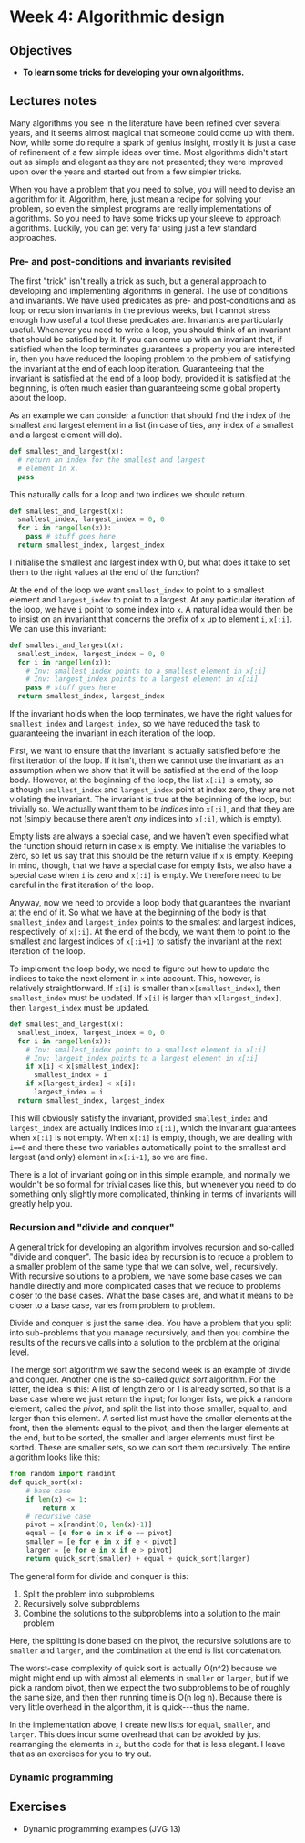 # Week 4: Algorithmic design

## Objectives

* **To learn some tricks for developing your own algorithms.**

## Lectures notes

Many algorithms you see in the literature have been refined over several years, and it seems almost magical that someone could come up with them. Now, while some do require a spark of genius insight, mostly it is just a case of refinement of a few simple ideas over time. Most algorithms didn't start out as simple and elegant as they are not presented; they were improved upon over the years and started out from a few simpler tricks.

When you have a problem that you need to solve, you will need to devise an algorithm for it. Algorithm, here, just mean a recipe for solving your problem, so even the simplest programs are really implementations of algorithms. So you need to have some tricks up your sleeve to approach algorithms. Luckily, you can get very far using just a few standard approaches.

### Pre- and post-conditions and invariants revisited

The first "trick" isn't really a trick as such, but a general approach to developing and implementing algorithms in general. The use of conditions and invariants. We have used predicates as pre- and post-conditions and as loop or recursion invariants in the previous weeks, but I cannot stress enough how useful a tool these predicates are. Invariants are particularly useful. Whenever you need to write a loop, you should think of an invariant that should be satisfied by it. If you can come up with an invariant that, if satisfied when the loop terminates guarantees a property you are interested in, then you have reduced the looping problem to the problem of satisfying the invariant at the end of each loop iteration. Guaranteeing that the invariant is satisfied at the end of a loop body, provided it is satisfied at the beginning, is often much easier than guaranteeing some global property about the loop.

As an example we can consider a function that should find the index of the smallest and largest element in a list (in case of ties, any index of a smallest and a largest element will do).

```python
def smallest_and_largest(x):
  # return an index for the smallest and largest
  # element in x.
  pass
```

This naturally calls for a loop and two indices we should return.

```python
def smallest_and_largest(x):
  smallest_index, largest_index = 0, 0
  for i in range(len(x)):
    pass # stuff goes here
  return smallest_index, largest_index
```

I initialise the smallest and largest index with 0, but what does it take to set them to the right values at the end of the function?

At the end of the loop we want `smallest_index` to point to a smallest element and `largest_index` to point to a largest. At any particular iteration of the loop, we have `i` point to some index into `x`. A natural idea would then be to insist on an invariant that concerns the prefix of `x` up to element `i`, `x[:i]`. We can use this invariant:

```python
def smallest_and_largest(x):
  smallest_index, largest_index = 0, 0
  for i in range(len(x)):
  	# Inv: smallest_index points to a smallest element in x[:i]
  	# Inv: largest_index points to a largest element in x[:i]
    pass # stuff goes here
  return smallest_index, largest_index
```

If the invariant holds when the loop terminates, we have the right values for `smallest_index` and `largest_index`, so we have reduced the task to guaranteeing the invariant in each iteration of the loop.

First, we want to ensure that the invariant is actually satisfied before the first iteration of the loop. If it isn't, then we cannot use the invariant as an assumption when we show that it will be satisfied at the end of the loop body. However, at the beginning of the loop, the list `x[:i]` is empty, so although `smallest_index` and `largest_index` point at index zero, they are not violating the invariant. The invariant is true at the beginning of the loop, but trivially so. We actually want them to be *indices* into `x[:i]`, and that they are not (simply because there aren't *any* indices into `x[:i]`, which is empty).

Empty lists are always a special case, and we haven't even specified what the function should return in case `x` is empty. We initialise the variables to zero, so let us say that this should be the return value if `x` is empty. Keeping in mind, though, that we have a special case for empty lists, we also have a special case when `i` is zero and `x[:i]` is empty. We therefore need to be careful in the first iteration of the loop.

Anyway, now we need to provide a loop body that guarantees the invariant at the end of it. So what we have at the beginning of the body is that `smallest_index` and `largest_index` points to the smallest and largest indices, respectively, of `x[:i]`. At the end of the body, we want them to point to the smallest and largest indices of `x[:i+1]` to satisfy the invariant at the next iteration of the loop.

To implement the loop body, we need to figure out how to update the indices to take the next element in `x` into account. This, however, is relatively straightforward. If `x[i]` is smaller than `x[smallest_index]`, then `smallest_index` must be updated. If `x[i]` is larger than `x[largest_index]`, then `largest_index` must be updated.

```python
def smallest_and_largest(x):
  smallest_index, largest_index = 0, 0
  for i in range(len(x)):
    # Inv: smallest_index points to a smallest element in x[:i]
    # Inv: largest_index points to a largest element in x[:i]
    if x[i] < x[smallest_index]:
      smallest_index = i
    if x[largest_index] < x[i]:
      largest_index = i
  return smallest_index, largest_index
```

This will obviously satisfy the invariant, provided `smallest_index` and `largest_index` are actually indices into `x[:i]`, which the invariant guarantees when `x[:i]` is not empty. When `x[:i]` is empty, though, we are dealing with `i==0` and there these two variables automatically point to the smallest and largest (and only) element in `x[:i+1]`, so we are fine.

There is a lot of invariant going on in this simple example, and normally we wouldn't be so formal for trivial cases like this, but whenever you need to do something only slightly more complicated, thinking in terms of invariants will greatly help you.


### Recursion and "divide and conquer"

A general trick for developing an algorithm involves recursion and so-called "divide and conquer". The basic idea by recursion is to reduce a problem to a smaller problem of the same type that we can solve, well, recursively. With recursive solutions to a problem, we have some base cases we can handle directly and more complicated cases that we reduce to problems closer to the base cases. What the base cases are, and what it means to be closer to a base case, varies from problem to problem.

Divide and conquer is just the same idea. You have a problem that you split into sub-problems that you manage recursively, and then you combine the results of the recursive calls into a solution to the problem at the original level.

The merge sort algorithm we saw the second week is an example of divide and conquer. Another one is the so-called *quick sort* algorithm. For the latter, the idea is this: A list of length zero or 1 is already sorted, so that is a base case where we just return the input; for longer lists, we pick a random element, called the *pivot*, and split the list into those smaller, equal to, and larger than this element. A sorted list must have the smaller elements at the front, then the elements equal to the pivot, and then the larger elements at the end, but to be sorted, the smaller and larger elements must first be sorted. These are smaller sets, so we can sort them recursively. The entire algorithm looks like this:

```python
from random import randint
def quick_sort(x):
	# base case
	if len(x) <= 1:
		return x
	# recursive case
	pivot = x[randint(0, len(x)-1)]
	equal = [e for e in x if e == pivot]
	smaller = [e for e in x if e < pivot]
	larger = [e for e in x if e > pivot]
	return quick_sort(smaller) + equal + quick_sort(larger)
```

The general form for divide and conquer is this:

1. Split the problem into subproblems
2. Recursively solve subproblems
3. Combine the solutions to the subproblems into a solution to the main problem

Here, the splitting is done based on the pivot, the recursive solutions are to `smaller` and `larger`, and the combination at the end is list concatenation.

The worst-case complexity of quick sort is actually O(n^2) because we might might end up with almost all elements in `smaller` or `larger`, but if we pick a random pivot, then we expect the two subproblems to be of roughly the same size, and then then running time is O(n log n). Because there is very little overhead in the algorithm, it is quick---thus the name.

In the implementation above, I create new lists for `equal`, `smaller`, and `larger`. This does incur some overhead that can be avoided by just rearranging the elements in `x`, but the code for that is less elegant. I leave that as an exercises for you to try out.

### Dynamic programming

 
## Exercises

* Dynamic programming examples (JVG 13)
